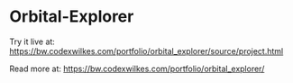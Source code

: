 # Orbital-Explorer

Try it live at: https://bw.codexwilkes.com/portfolio/orbital_explorer/source/project.html

Read more at: https://bw.codexwilkes.com/portfolio/orbital_explorer/
